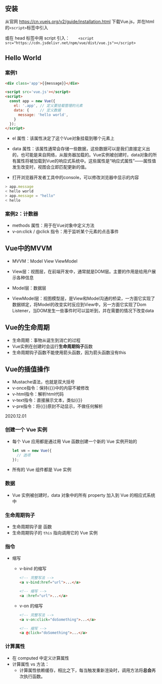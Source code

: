 ## 安装

从官网 https://cn.vuejs.org/v2/guide/installation.html 下载Vue.js，并在html的`<script>`标签中引入

或在 head 标签中用 script 引入：`    <script src="https://cdn.jsdelivr.net/npm/vue/dist/vue.js"></script>` 



## Hello World

### 案例1

```html
<div class='app'>{{message}}</div>

<script src='vue.js'></script>
<script>
  const app = new Vue({
    el: '.app', // 定义要挂载管理的元素
    data: {     // 定义数据
      message: 'hello world',
    }
  });
</script>
```

- el 属性：该属性决定了这个Vue对象挂载到哪个元素上
- data 属性：该属性通常会存储一些数据，这些数据可以是我们直接定义出的，也可能是来自网络，从服务器加载的。Vue实例被创建时，data对象的所有属性将被加载到Vue的响应式系统中。这些属性是“响应式属性”——属性值发生改变时，视图会立即匹配更新的值。

- 打开浏览器开发者工具中的console，可以修改浏览器中显示的内容

```javascript
> app.message
< hello world
> app.message = "hello"
< hello
```

### 案例2：计数器

- methods 属性：用于在Vue对象中定义方法
- v-on:click / @click 指令：用于监听某个元素的点击事件

## Vue中的MVVM

- MVVM：Model View ViewModel

- View层：视图层，在前端开发中，通常就是DOM层。主要的作用是给用户展示各种信息
- Model层：数据层
- ViewModel层：视图模型层，是View和Model沟通的桥梁，一方面它实现了数据绑定，将Model的改变实时反应到View中，另一方面它实现了Dom Listener，当DOM发生一些事件时可以监听到，并在需要的情况下改变data

## Vue的生命周期

- 生命周期：事物从诞生到消亡的过程
- Vue实例在创建时会运行**生命周期钩子**函数
- 生命周期钩子函数不能使用箭头函数，因为箭头函数没有this

##  Vue的插值操作

- Mustache语法，也就是双大括号
- v-once指令：保持{{}}中的内容不被修改
- v-html指令：解析html代码
- v-text指令：直接展示文本，类似{{}}
- v-pre指令：将{{}}原封不动显示，不做任何解析



2020.12.01

### 创建一个 Vue 实例

- 每个 Vue 应用都是通过用 Vue 函数创建一个新的 Vue 实例开始的

    ```javascript
    let vm = new Vue({
      // 选项
    });
    ```

- 所有的 Vue 组件都是 Vue 实例



### 数据

- Vue 实例被创建时，data 对象中的所有 property 加入到 Vue 的相应式系统中



### 生命周期钩子

- 生命周期钩子是 函数
- 生命周期钩子的 `this` 指向调用它的 Vue 实例



### 指令

- 缩写

    - v-bind 的缩写

        ```html
        <!-- 完整写法 -->
        <a v-bind:href="url">...</a>
        
        <!-- 缩写 -->
        <a :href="url">...</a>
        ```

    - v-on 的缩写

        ```html
        <!-- 完整写法 -->
        <a v-on:click="doSomething">...</a>
        
        <!-- 缩写 -->
        <a @click="doSomething">...</a>
        ```



### 计算属性

- 在 computed 中定义计算属性
- 计算属性 vs 方法：
    - 计算属性依赖缓存，相比之下，每当触发重新渲染时，调用方法将**总会**再次执行函数。

